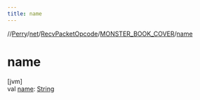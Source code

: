```yaml
---
title: name
---
```

//[Perry](../../../../index.html)/[net](../../index.html)/[RecvPacketOpcode](../index.html)/[MONSTER_BOOK_COVER](index.html)/[name](name.html)



# name



[jvm]\
val [name](name.html): [String](https://kotlinlang.org/api/latest/jvm/stdlib/kotlin/-string/index.html)




